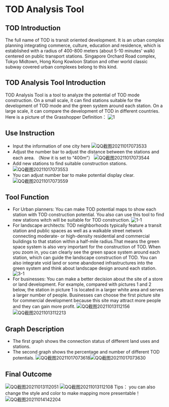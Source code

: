 #  TOD Analysis Tool
## TOD Introduction
The full name of TOD is transit oriented development. It is an urban complex planning integrating commerce, culture, education and residence, which is established with a radius of 400-800 meters (about 5-10 minutes' walk) centered on public transport stations. Singapore Orchard Road complex, Tokyo Midtown, Hong Kong Kowloon Station and other world classic subway covered urban complexes belong to this kind.
## TOD Analysis Tool Introduction
TOD Analysis Tool is a tool to analyze the potential of TOD mode construction. On a small scale, it can find stations suitable for the development of TOD mode and the green system around each station. On a large scale, it can compare the development of TOD in different countries. Here is a picture of the Grasshopper Definition：
![1](https://user-images.githubusercontent.com/88954942/137605102-5786452f-2b3e-42dd-b5f2-ccbc509ef682.jpg)
## Use Instruction
- Input the information of one city here
![QQ截图20211017073533](https://user-images.githubusercontent.com/88954942/137605765-87b4dfb2-b9e1-4251-851f-c04f748225d8.jpg)
- Adjust the number bar to adjust the distance between the stations and each area. （Now it is set to “400m”）
![QQ截图20211017073544](https://user-images.githubusercontent.com/88954942/137605128-511be868-e062-4d40-98e8-9749da69ea96.jpg)
- Add new stations to find suitable construction stations.
![QQ截图20211017073553](https://user-images.githubusercontent.com/88954942/137605130-9288ffa5-7118-43b1-b3c5-55fd31f1aa45.jpg)
- You can adjust number bar to make potential display clear.
![QQ截图20211017073559](https://user-images.githubusercontent.com/88954942/137605179-bec39cfe-1924-496f-b33f-d70d90a4bded.jpg)
## Tool Function
- For Urban planners:
You can make TOD potential maps to show each station with TOD construction potential.
You also can use this tool to find new stations witch will be suitable for TOD construction.
![1-1](https://user-images.githubusercontent.com/88954942/137605219-45ea28c5-3d04-49e9-af66-004750e2fe57.jpg)
- For landscape architects:
TOD neighborhoods typically feature a transit station and public spaces as well as a walkable street network connecting moderate- or high-density residential and commercial buildings to that station within a  half-mile radius.That means the green space system is also very important for the construction of TOD. When you zoom in, you can clearly see the green space system around each station, which can guide the landscape construction of TOD. You can also integrate void land or some abandoned infrastructures into the green system and think about landscape design around each station.
![3-1](https://user-images.githubusercontent.com/88954942/137605224-f9ea9a04-3bce-4375-a8e9-a7cac0287952.jpg)
- For businesses:
You can make a better decision about the site of a store or land development.
For example, compared with pictures 1 and 2 below, the station in picture 1 is located in a larger white area and serves a larger number of people.  Businesses can choose the first picture site for commercial development because this site may attract more people and they can gain more profit. 
![QQ截图20211013112156](https://user-images.githubusercontent.com/88954942/137605230-75692266-e55f-4da4-9349-0f793635b508.jpg)
![QQ截图20211013112213](https://user-images.githubusercontent.com/88954942/137605231-196cff81-9015-4aa2-860b-8340f805451b.jpg)
## Graph Description
- The first graph shows the connection status of different land uses and stations.
- The second graph shows the percentage and number of different TOD potentials.
![QQ截图20211017073618](https://user-images.githubusercontent.com/88954942/137605232-60b31900-aafd-4e64-9c31-f1725e3dcc17.jpg)![QQ截图20211017073630](https://user-images.githubusercontent.com/88954942/137605234-5c778298-6212-40ba-bef5-0758370103a9.jpg)
## Final Outcome
![QQ截图20211013112051](https://user-images.githubusercontent.com/88954942/137605240-a8ac9041-6e46-46ce-93c2-fed65bb09e8c.jpg)
![QQ截图20211013112108](https://user-images.githubusercontent.com/88954942/137605242-63a2c70e-5020-4725-bb63-ddacf565cae8.jpg)
Tips： you can also change the style and color to make mapping more presentable！
![QQ截图20211014142204](https://user-images.githubusercontent.com/88954942/137605244-57fb87c0-d77f-46d7-99f7-f801ccafe5b2.jpg)

